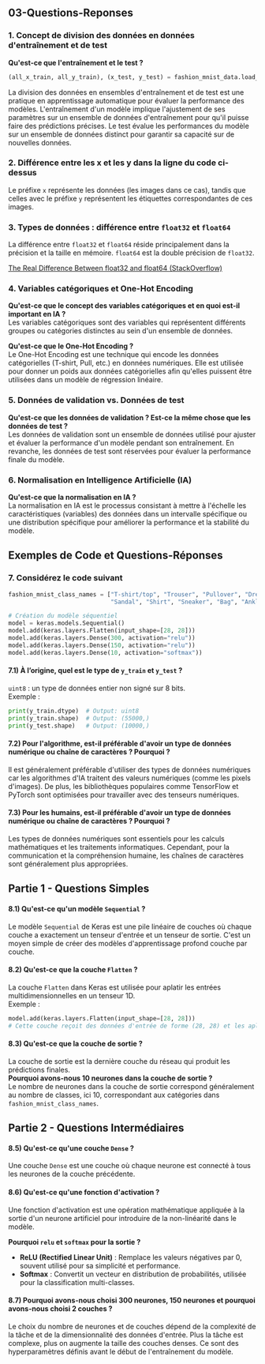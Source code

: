 ## 03-Questions-Reponses


### 1. Concept de division des données en données d'entraînement et de test

**Qu'est-ce que l'entraînement et le test ?**  

```python
(all_x_train, all_y_train), (x_test, y_test) = fashion_mnist_data.load_data()
```

La division des données en ensembles d'entraînement et de test est une pratique en apprentissage automatique pour évaluer la performance des modèles. L'entraînement d'un modèle implique l'ajustement de ses paramètres sur un ensemble de données d'entraînement pour qu'il puisse faire des prédictions précises. Le test évalue les performances du modèle sur un ensemble de données distinct pour garantir sa capacité sur de nouvelles données.

### 2. Différence entre les x et les y dans la ligne du code ci-dessus

Le préfixe `x` représente les données (les images dans ce cas), tandis que celles avec le préfixe `y` représentent les étiquettes correspondantes de ces images.

### 3. Types de données : différence entre `float32` et `float64`


La différence entre `float32` et `float64` réside principalement dans la précision et la taille en mémoire. `float64` est la double précision de `float32`.

[The Real Difference Between float32 and float64 (StackOverflow)](https://stackoverflow.com/questions/43440821/the-real-difference-between-float32-and-float64)  

### 4. Variables catégoriques et One-Hot Encoding

**Qu'est-ce que le concept des variables catégoriques et en quoi est-il important en IA ?**  
Les variables catégoriques sont des variables qui représentent différents groupes ou catégories distinctes au sein d'un ensemble de données.

**Qu'est-ce que le One-Hot Encoding ?**  
Le One-Hot Encoding est une technique qui encode les données catégorielles (T-shirt, Pull, etc.) en données numériques. Elle est utilisée pour donner un poids aux données catégorielles afin qu'elles puissent être utilisées dans un modèle de régression linéaire.

### 5. Données de validation vs. Données de test

**Qu'est-ce que les données de validation ? Est-ce la même chose que les données de test ?**  
Les données de validation sont un ensemble de données utilisé pour ajuster et évaluer la performance d'un modèle pendant son entraînement. En revanche, les données de test sont réservées pour évaluer la performance finale du modèle.

### 6. Normalisation en Intelligence Artificielle (IA)

**Qu'est-ce que la normalisation en IA ?**  
La normalisation en IA est le processus consistant à mettre à l'échelle les caractéristiques (variables) des données dans un intervalle spécifique ou une distribution spécifique pour améliorer la performance et la stabilité du modèle.

## Exemples de Code et Questions-Réponses

### 7. Considérez le code suivant

```python
fashion_mnist_class_names = ["T-shirt/top", "Trouser", "Pullover", "Dress", "Coat",
                             "Sandal", "Shirt", "Sneaker", "Bag", "Ankle boot"]

# Création du modèle séquentiel
model = keras.models.Sequential()
model.add(keras.layers.Flatten(input_shape=[28, 28]))
model.add(keras.layers.Dense(300, activation="relu"))
model.add(keras.layers.Dense(150, activation="relu"))
model.add(keras.layers.Dense(10, activation="softmax"))
```

#### 7.1) À l’origine, quel est le type de `y_train` et `y_test` ?

`uint8` : un type de données entier non signé sur 8 bits.  
Exemple :  
```python
print(y_train.dtype)  # Output: uint8
print(y_train.shape)  # Output: (55000,)
print(y_test.shape)   # Output: (10000,)
```

#### 7.2) Pour l'algorithme, est-il préférable d'avoir un type de données numérique ou chaîne de caractères ? Pourquoi ?

Il est généralement préférable d'utiliser des types de données numériques car les algorithmes d'IA traitent des valeurs numériques (comme les pixels d'images). De plus, les bibliothèques populaires comme TensorFlow et PyTorch sont optimisées pour travailler avec des tenseurs numériques.

#### 7.3) Pour les humains, est-il préférable d'avoir un type de données numérique ou chaîne de caractères ? Pourquoi ?

Les types de données numériques sont essentiels pour les calculs mathématiques et les traitements informatiques. Cependant, pour la communication et la compréhension humaine, les chaînes de caractères sont généralement plus appropriées.

## Partie 1 - Questions Simples

#### 8.1) Qu'est-ce qu'un modèle `Sequential` ?

Le modèle `Sequential` de Keras est une pile linéaire de couches où chaque couche a exactement un tenseur d'entrée et un tenseur de sortie. C'est un moyen simple de créer des modèles d'apprentissage profond couche par couche.

#### 8.2) Qu'est-ce que la couche `Flatten` ?

La couche `Flatten` dans Keras est utilisée pour aplatir les entrées multidimensionnelles en un tenseur 1D.  
Exemple :  
```python
model.add(keras.layers.Flatten(input_shape=[28, 28]))
# Cette couche reçoit des données d'entrée de forme (28, 28) et les aplatit en un tenseur 1D de forme (784).
```

#### 8.3) Qu'est-ce que la couche de sortie ?

La couche de sortie est la dernière couche du réseau qui produit les prédictions finales.  
**Pourquoi avons-nous 10 neurones dans la couche de sortie ?**  
Le nombre de neurones dans la couche de sortie correspond généralement au nombre de classes, ici 10, correspondant aux catégories dans `fashion_mnist_class_names`.

## Partie 2 - Questions Intermédiaires

#### 8.5) Qu'est-ce qu'une couche `Dense` ?

Une couche `Dense` est une couche où chaque neurone est connecté à tous les neurones de la couche précédente.

#### 8.6) Qu'est-ce qu'une fonction d'activation ?

Une fonction d'activation est une opération mathématique appliquée à la sortie d'un neurone artificiel pour introduire de la non-linéarité dans le modèle.

**Pourquoi `relu` et `softmax` pour la sortie ?**  
- **ReLU (Rectified Linear Unit)** : Remplace les valeurs négatives par 0, souvent utilisé pour sa simplicité et performance.
- **Softmax** : Convertit un vecteur en distribution de probabilités, utilisée pour la classification multi-classes.

#### 8.7) Pourquoi avons-nous choisi 300 neurones, 150 neurones et pourquoi avons-nous choisi 2 couches ?

Le choix du nombre de neurones et de couches dépend de la complexité de la tâche et de la dimensionnalité des données d'entrée. Plus la tâche est complexe, plus on augmente la taille des couches denses. Ce sont des hyperparamètres définis avant le début de l'entraînement du modèle.


